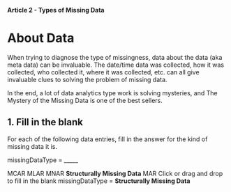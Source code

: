 **Article 2 - Types of Missing Data**

# About Data

When trying to diagnose the type of missingness, data about the data (aka meta data) can be invaluable. The date/time data was collected, how it was collected, who collected it, where it was collected, etc. can all give invaluable clues to solving the problem of missing data.

In the end, a lot of data analytics type work is solving mysteries, and The Mystery of the Missing Data is one of the best sellers.

## 1. Fill in the blank

  For each of the following data entries, fill in the answer for the kind of missing data it is.

missingDataType = _____

MCAR
MLAR
MNAR
**Structurally Missing Data**
MAR
Click or drag and drop to fill in the blank
missingDataType = **Structurally Missing Data**
